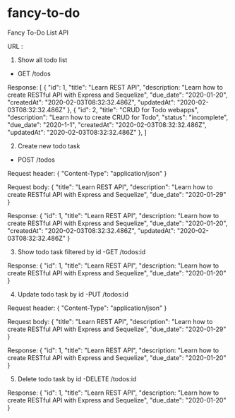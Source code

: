 # fancy-to-do
Fancy To-Do List API

URL : 

1. Show all todo list
- GET /todos

Response:
[
    {
        "id": 1,
        "title": "Learn REST API",
        "description: "Learn how to create RESTful API with Express and Sequelize",
        "due_date": "2020-01-20",
        "createdAt": "2020-02-03T08:32:32.486Z",
        "updatedAt": "2020-02-03T08:32:32.486Z"
    },
    {
        "id": 2,
        "title": "CRUD for Todo webapps",
        "description": "Learn how to create CRUD for Todo",
        "status": "incomplete",
        "due_date": "2020-1-1",
        "createdAt": "2020-02-03T08:32:32.486Z",
        "updatedAt": "2020-02-03T08:32:32.486Z"
    },
]

2. Create new todo task
- POST /todos

Request header: 
{
    "Content-Type": "application/json"
}

Request body:
{
    "title": "Learn REST API",
    "description": "Learn how to create RESTful API with Express and Sequelize",
    "due_date": "2020-01-29"
}

Response:
{
    "id": 1,
    "title": "Learn REST API",
    "description: "Learn how to create RESTful API with Express and Sequelize",
    "due_date": "2020-01-20",
    "createdAt": "2020-02-03T08:32:32.486Z",
    "updatedAt": "2020-02-03T08:32:32.486Z"
}

3. Show todo task filtered by id
-GET /todos:id

Response:
{
    "id": 1,
    "title": "Learn REST API",
    "description: "Learn how to create RESTful API with Express and Sequelize",
    "due_date": "2020-01-20"
}

4. Update todo task by id
-PUT /todos:id

Request header: 
{
    "Content-Type": "application/json"
}

Request body:
{
    "title": "Learn REST API",
    "description": "Learn how to create RESTful API with Express and Sequelize",
    "due_date": "2020-01-29"
}

Response:
{
    "id": 1,
    "title": "Learn REST API",
    "description: "Learn how to create RESTful API with Express and Sequelize",
    "due_date": "2020-01-20"
}

5. Delete todo task by id
-DELETE /todos:id

Response:
{
    "id": 1,
    "title": "Learn REST API",
    "description: "Learn how to create RESTful API with Express and Sequelize",
    "due_date": "2020-01-20"
}